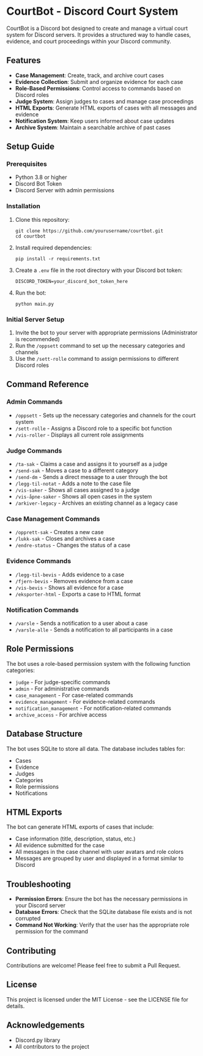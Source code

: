 # CourtBot - Discord Court System

CourtBot is a Discord bot designed to create and manage a virtual court system for Discord servers. It provides a structured way to handle cases, evidence, and court proceedings within your Discord community.

## Features

- **Case Management**: Create, track, and archive court cases
- **Evidence Collection**: Submit and organize evidence for each case
- **Role-Based Permissions**: Control access to commands based on Discord roles
- **Judge System**: Assign judges to cases and manage case proceedings
- **HTML Exports**: Generate HTML exports of cases with all messages and evidence
- **Notification System**: Keep users informed about case updates
- **Archive System**: Maintain a searchable archive of past cases

## Setup Guide

### Prerequisites

- Python 3.8 or higher
- Discord Bot Token
- Discord Server with admin permissions

### Installation

1. Clone this repository:
   ```
   git clone https://github.com/yourusername/courtbot.git
   cd courtbot
   ```

2. Install required dependencies:
   ```
   pip install -r requirements.txt
   ```

3. Create a `.env` file in the root directory with your Discord bot token:
   ```
   DISCORD_TOKEN=your_discord_bot_token_here
   ```

4. Run the bot:
   ```
   python main.py
   ```

### Initial Server Setup

1. Invite the bot to your server with appropriate permissions (Administrator is recommended)
2. Run the `/oppsett` command to set up the necessary categories and channels
3. Use the `/sett-rolle` command to assign permissions to different Discord roles

## Command Reference

### Admin Commands

- `/oppsett` - Sets up the necessary categories and channels for the court system
- `/sett-rolle` - Assigns a Discord role to a specific bot function
- `/vis-roller` - Displays all current role assignments

### Judge Commands

- `/ta-sak` - Claims a case and assigns it to yourself as a judge
- `/send-sak` - Moves a case to a different category
- `/send-dm` - Sends a direct message to a user through the bot
- `/legg-til-notat` - Adds a note to the case file
- `/vis-saker` - Shows all cases assigned to a judge
- `/vis-åpne-saker` - Shows all open cases in the system
- `/arkiver-legacy` - Archives an existing channel as a legacy case

### Case Management Commands

- `/opprett-sak` - Creates a new case
- `/lukk-sak` - Closes and archives a case
- `/endre-status` - Changes the status of a case

### Evidence Commands

- `/legg-til-bevis` - Adds evidence to a case
- `/fjern-bevis` - Removes evidence from a case
- `/vis-bevis` - Shows all evidence for a case
- `/eksporter-html` - Exports a case to HTML format

### Notification Commands

- `/varsle` - Sends a notification to a user about a case
- `/varsle-alle` - Sends a notification to all participants in a case

## Role Permissions

The bot uses a role-based permission system with the following function categories:

- `judge` - For judge-specific commands
- `admin` - For administrative commands
- `case_management` - For case-related commands
- `evidence_management` - For evidence-related commands
- `notification_management` - For notification-related commands
- `archive_access` - For archive access

## Database Structure

The bot uses SQLite to store all data. The database includes tables for:

- Cases
- Evidence
- Judges
- Categories
- Role permissions
- Notifications

## HTML Exports

The bot can generate HTML exports of cases that include:

- Case information (title, description, status, etc.)
- All evidence submitted for the case
- All messages in the case channel with user avatars and role colors
- Messages are grouped by user and displayed in a format similar to Discord

## Troubleshooting

- **Permission Errors**: Ensure the bot has the necessary permissions in your Discord server
- **Database Errors**: Check that the SQLite database file exists and is not corrupted
- **Command Not Working**: Verify that the user has the appropriate role permission for the command

## Contributing

Contributions are welcome! Please feel free to submit a Pull Request.

## License

This project is licensed under the MIT License - see the LICENSE file for details.

## Acknowledgements

- Discord.py library
- All contributors to the project
